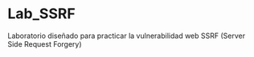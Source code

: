 # Lab_SSRF
Laboratorio diseñado para practicar la vulnerabilidad web SSRF (Server Side Request Forgery)
